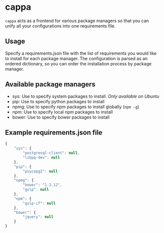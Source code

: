 cappa
=====

`cappa` acts as a frontend for various package managers so that you can unify all your configurations into one requirements file.

Usage
-----

Specify a requirements.json file with the list of requirements you would like to install for each package manager. The configuration is parsed as an ordered dictionary, so you can order the installation process by package manager.

Available package managers
--------------------------

- sys: Use to specify system packages to install. *Only available on Ubuntu*
- pip: Use to specify python packages to install
- npmg: Use to specify npm packages to install globally (`npm -g`)
- npm: Use to specify local npm packages to install
- bower: Use to specify bower packages to install

Example requirements.json file
------------------------------

```javascript
{
	"sys": {
		"postgresql-client": null,
		"libpq-dev": null
	},
	"pip": {
		"psycopg2": null
	},
	"npmg": {
		"bower": "1.3.12",
		"gulp": null
	},
	"npm": {
		"gulp-if": null
	},
	"bower": {
		"jquery": null
	}
}
```